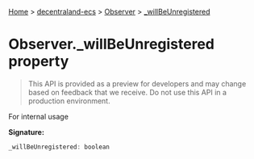 [Home](./index) &gt; [decentraland-ecs](./decentraland-ecs.md) &gt; [Observer](./decentraland-ecs.observer.md) &gt; [\_willBeUnregistered](./decentraland-ecs.observer._willbeunregistered.md)

# Observer.\_willBeUnregistered property

> This API is provided as a preview for developers and may change based on feedback that we receive. Do not use this API in a production environment.

For internal usage

**Signature:**
```javascript
_willBeUnregistered: boolean
```
